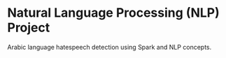 # Natural Language Processing (NLP) Project
Arabic language hatespeech detection using Spark and NLP concepts.
